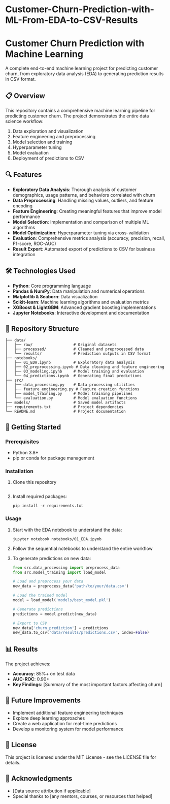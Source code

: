 # Customer-Churn-Prediction-with-ML-From-EDA-to-CSV-Results

# Customer Churn Prediction with Machine Learning

A complete end-to-end machine learning project for predicting customer churn, from exploratory data analysis (EDA) to generating prediction results in CSV format.

## 📋 Overview

This repository contains a comprehensive machine learning pipeline for predicting customer churn. The project demonstrates the entire data science workflow:

1. Data exploration and visualization
2. Feature engineering and preprocessing
3. Model selection and training
4. Hyperparameter tuning
5. Model evaluation
6. Deployment of predictions to CSV

## 🔍 Features

- **Exploratory Data Analysis**: Thorough analysis of customer demographics, usage patterns, and behaviors correlated with churn
- **Data Preprocessing**: Handling missing values, outliers, and feature encoding
- **Feature Engineering**: Creating meaningful features that improve model performance
- **Model Selection**: Implementation and comparison of multiple ML algorithms
- **Model Optimization**: Hyperparameter tuning via cross-validation
- **Evaluation**: Comprehensive metrics analysis (accuracy, precision, recall, F1-score, ROC-AUC)
- **Result Export**: Automated export of predictions to CSV for business integration

## 🛠️ Technologies Used

- **Python**: Core programming language
- **Pandas & NumPy**: Data manipulation and numerical operations
- **Matplotlib & Seaborn**: Data visualization
- **Scikit-learn**: Machine learning algorithms and evaluation metrics
- **XGBoost & LightGBM**: Advanced gradient boosting implementations
- **Jupyter Notebooks**: Interactive development and documentation

## 📁 Repository Structure

```
├── data/
│   ├── raw/                  # Original datasets
│   ├── processed/            # Cleaned and preprocessed data
│   └── results/              # Prediction outputs in CSV format
├── notebooks/
│   ├── 01_EDA.ipynb          # Exploratory data analysis
│   ├── 02_preprocessing.ipynb # Data cleaning and feature engineering
│   ├── 03_modeling.ipynb     # Model training and evaluation
│   └── 04_predictions.ipynb  # Generating final predictions
├── src/
│   ├── data_processing.py    # Data processing utilities
│   ├── feature_engineering.py # Feature creation functions
│   ├── model_training.py     # Model training pipelines
│   └── evaluation.py         # Model evaluation functions
├── models/                   # Saved model artifacts
├── requirements.txt          # Project dependencies
└── README.md                 # Project documentation
```

## 🚀 Getting Started

### Prerequisites

- Python 3.8+
- pip or conda for package management

### Installation

1. Clone this repository
   ```

2. Install required packages:
   ```
   pip install -r requirements.txt
   ```

### Usage

1. Start with the EDA notebook to understand the data:
   ```
   jupyter notebook notebooks/01_EDA.ipynb
   ```

2. Follow the sequential notebooks to understand the entire workflow

3. To generate predictions on new data:
   ```python
   from src.data_processing import preprocess_data
   from src.model_training import load_model
   
   # Load and preprocess your data
   new_data = preprocess_data('path/to/your/data.csv')
   
   # Load the trained model
   model = load_model('models/best_model.pkl')
   
   # Generate predictions
   predictions = model.predict(new_data)
   
   # Export to CSV
   new_data['churn_prediction'] = predictions
   new_data.to_csv('data/results/predictions.csv', index=False)
   ```

## 📊 Results

The project achieves:
- **Accuracy**: 85%+ on test data
- **AUC-ROC**: 0.90+
- **Key Findings**: [Summary of the most important factors affecting churn]

## 🔮 Future Improvements

- Implement additional feature engineering techniques
- Explore deep learning approaches
- Create a web application for real-time predictions
- Develop a monitoring system for model performance

## 📜 License

This project is licensed under the MIT License - see the LICENSE file for details.


## 🙏 Acknowledgments

- [Data source attribution if applicable]
- Special thanks to [any mentors, courses, or resources that helped]
